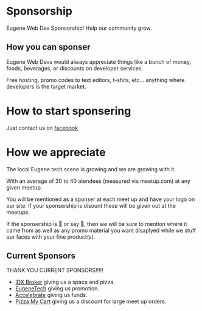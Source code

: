 # Sponsorship
Eugene Web Dev Sponsorship! Help our community grow.

## How you can sponser
Eugene Web Devs would always appreciate things like a bunch of money, foods, beverages, or discounts on developer services. 

Free hosting, promo codes to text editors, t-shits, etc... anything where developers is the target market.

# How to start sponsering
Just contact us on [facebook](https://www.facebook.com/eugenewebdevs/)

# How we appreciate
The local Eugene tech scene is growing and we are growing with it. 

With an average of 30 to 40 atendees (measured via meetup.com) at any given meetup.

You will be mentioned as a sponser at each meet up and have your logo on our site. 
If your sponsership is disount these will be given out at the meetups. 

If the sponsership is :pizza: or say :beer:, then we will be sure to mention where it came from as well as any promo material you want disaplyed while we stuff our faces with your fine product(s).

## Current Sponsors

THANK YOU CURRENT SPONSORS!!!!!

* [IDX Broker](https://idxbroker.com) giving us a space and pizza.
* [EugeneTech](https://eugenetech.org/) giving us promotion.
* [Accelebrate](https://www.accelebrate.com/) giving us funds.
* [Pizza My Cart](https://www.facebook.com/pizzamycart/) giving us a discount for large meet up orders.
